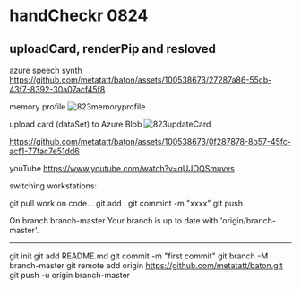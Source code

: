 # handCheckr 0824
## uploadCard, renderPip and resloved

azure speech synth
https://github.com/metatatt/baton/assets/100538673/27287a86-55cb-43f7-8392-30a07acf45f8

memory profile
![823memoryprofile](https://github.com/metatatt/baton/assets/100538673/94299cb9-f4ae-43b6-894e-482b020a330d)

upload card (dataSet) to Azure Blob
![823updateCard](https://github.com/metatatt/baton/assets/100538673/244e4ce9-0b08-4f3d-8838-b11d2dcc2eab)


https://github.com/metatatt/baton/assets/100538673/0f287878-8b57-45fc-acf1-77fac7e51dd6



youTube
https://www.youtube.com/watch?v=qUJOQSmuvvs



switching workstations:

git pull
work on code...
git add .
git commint -m "xxxx"
git push 

On branch branch-master
Your branch is up to date with 'origin/branch-master'.

-------------------------------
git init
git add README.md
git commit -m "first commit"
git branch -M branch-master
git remote add origin https://github.com/metatatt/baton.git
git push -u origin branch-master

